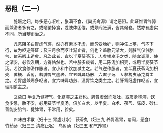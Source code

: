 ## 恶阻（二一）


&emsp;&emsp;妊娠之妇，每多恶心呕吐，胀满不食，《巢氏病源》谓之恶阻。此证惟胃气弱而兼滞者多有之，或嗜酸择食，或肢体困倦，或烦闷胀满，皆其候也。然亦有虚实不同，所当辩而治之。

&emsp;&emsp;凡恶阻多由胃虚气滞，然亦有素本不虚，而忽受胎妊，则冲任上壅，气不下行，故为呕逆等证；及三月余而呕吐渐止者，何也？盖胎元渐大，则脏气仅供胎气，故无暇上逆矣。凡治此者，宜以半夏茯苓汤、人参橘皮汤之类，随宜调理，使之渐安，必俟及期，方得帖然也。若中脘多痰者，用二陈汤加枳壳，或用半夏茯苓汤。若饮食停滞作胀者，宜小和中饮加减主之。若气逆作胀者，宜半夏茯苓汤加枳壳、苏梗、香附。若脾胃气虚者，宜五味异功散、六君子汤、人参橘皮汤之类主之。若胃虚兼寒多呕者，宜六味异功煎、温胃饮之类主之。若肝肾阳虚作呕者，宜理阴煎主之。

&emsp;&emsp;立斋曰∶半夏乃健脾气、化痰滞之主药也。脾胃虚弱而呕吐，或痰涎壅滞，饮食少思，胎不安，必用茯苓半夏汤，倍加白术，以半夏、白术、茯苓、陈皮、砂仁善能安胎气、健脾胃，予常用，验矣。

&emsp;&emsp;四味白术散（妇十三 胃虚吐水） 茯苓丸（妇三九 养胃温胃，痞闷，恶食） 竹茹汤（妇三三 清痰止呕） 乌附汤（妇三五 和气养胃）

